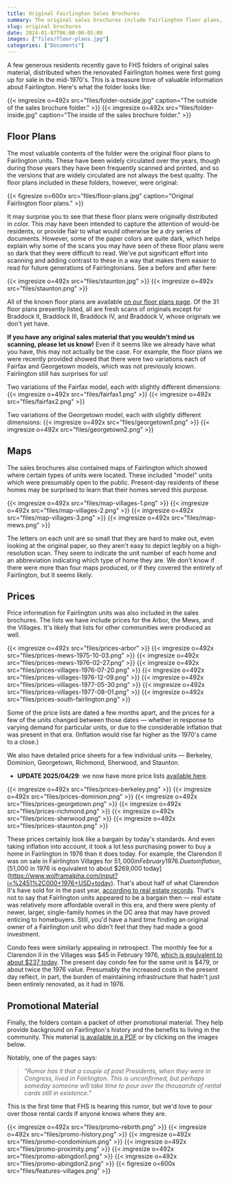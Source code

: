 ```yaml
---
title: Original Fairlington Sales Brochures
summary: The original sales brochures include Fairlington floor plans, maps, pricing lists, and more.
slug: original brochures
date: 2024-01-07T06:00:00-05:00
images: ["files/floor-plans.jpg"]
categories: ["Documents"]
---
```


A few generous residents recently gave to FHS folders of original sales material, distributed when the renovated Fairlington homes were first going up for sale in the mid-1970's. This is a treasure trove of valuable information about Fairlington. Here's what the folder looks like:

{{< imgresize o=492x src="files/folder-outside.jpg" caption="The outside of the sales brochure folder." >}}
{{< imgresize o=492x src="files/folder-inside.jpg" caption="The inside of the sales brochure folder." >}}

## Floor Plans

The most valuable contents of the folder were the original floor plans to Fairlington units. These have been widely circulated over the years, though during those years they have been frequently scanned and printed, and so the versions that are widely circulated are not always the best quality. The floor plans included in these folders, however, were original:

{{< figresize o=600x src="files/floor-plans.jpg" caption="Original Fairlington floor plans." >}}

It may surprise you to see that these floor plans were originally distributed in color. This may have been intended to capture the attention of would-be residents, or provide flair to what would otherwise be a dry series of documents. However, some of the paper colors are quite dark, which helps explain why some of the scans you may have seen of these floor plans were so dark that they were difficult to read. We've put significant effort into scanning and adding contrast to these in a way that makes them easier to read for future generations of Fairlingtonians. See a before and after here:

{{< imgresize o=492x src="files/staunton.jpg" >}}
{{< imgresize o=492x src="files/staunton.png" >}}

All of the known floor plans are available [on our floor plans page](/floor-plans). Of the 31 floor plans presently listed, all are fresh scans of originals except for Braddock II, Braddock III, Braddock IV, and Braddock V, whose originals we don't yet have.

**If you have any original sales material that you wouldn't mind us scanning, please let us know!** Even if it seems like we already have what you have, this may not actually be the case. For example, the floor plans we were recently provided showed that there were two variations each of Fairfax and Georgetown models, which was not previously known. Fairlington still has surprises for us!

Two variations of the Fairfax model, each with slightly different dimensions:
{{< imgresize o=492x src="files/fairfax1.png" >}}
{{< imgresize o=492x src="files/fairfax2.png" >}}

Two variations of the Georgetown model, each with slightly different dimensions:
{{< imgresize o=492x src="files/georgetown1.png" >}}
{{< imgresize o=492x src="files/georgetown2.png" >}}

## Maps

The sales brochures also contained maps of Fairlington which showed where certain types of units were located. These included "model" units which were presumably open to the public. Present-day residents of these homes may be surprised to learn that their homes served this purpose.

{{< imgresize o=492x src="files/map-villages-1.png" >}}
{{< imgresize o=492x src="files/map-villages-2.png" >}}
{{< imgresize o=492x src="files/map-villages-3.png" >}}
{{< imgresize o=492x src="files/map-mews.png" >}}

The letters on each unit are so small that they are hard to make out, even looking at the original paper, so they aren't easy to depict legibly on a high-resolution scan. They seem to indicate the unit number of each home and an abbreviation indicating which type of home they are. We don't know if there were more than four maps produced, or if they covered the entirety of Fairlington, but it seems likely.

## Prices

Price information for Fairlington units was also included in the sales brochures. The lists we have include prices for the Arbor, the Mews, and the Villages. It's likely that lists for other communities were produced as well.

{{< imgresize o=492x src="files/prices-arbor" >}}
{{< imgresize o=492x src="files/prices-mews-1975-10-03.png" >}}
{{< imgresize o=492x src="files/prices-mews-1976-02-27.png" >}}
{{< imgresize o=492x src="files/prices-villages-1976-07-20.png" >}}
{{< imgresize o=492x src="files/prices-villages-1976-12-09.png" >}}
{{< imgresize o=492x src="files/prices-villages-1977-05-30.png" >}}
{{< imgresize o=492x src="files/prices-villages-1977-08-01.png" >}}
{{< imgresize o=492x src="files/prices-south-fairlington.png" >}}

Some of the price lists are dated a few months apart, and the prices for a few of the units changed between those dates — whether in response to varying demand for particular units, or due to the considerable inflation that was present in that era. (Inflation would rise far higher as the 1970's came to a close.)

We also have detailed price sheets for a few individual units — Berkeley, Dominion, Georgetown, Richmond, Sherwood, and Staunton.
- **UPDATE 2025/04/29**: we now have more price lists [available here](/floor-plans).

{{< imgresize o=492x src="files/prices-berkeley.png" >}}
{{< imgresize o=492x src="files/prices-dominion.png" >}}
{{< imgresize o=492x src="files/prices-georgetown.png" >}}
{{< imgresize o=492x src="files/prices-richmond.png" >}}
{{< imgresize o=492x src="files/prices-sherwood.png" >}}
{{< imgresize o=492x src="files/prices-staunton.png" >}}

These prices certainly look like a bargain by today's standards. And even taking inflation into account, it took a lot less purchasing power to buy a home in Fairlington in 1976 than it does today. For example, the Clarendon II was on sale in Fairlington Villages for $51,000 in February 1976. Due to inflation, [$51,000 in 1976 is equivalent to about $269,000 today](https://www.wolframalpha.com/input?i=%2451%2C000+1976+USD+today). That's about half of what Clarendon II's have sold for in the past year, [according to real estate records](https://www.redfin.com/zipcode/22206/filter/min-sqft=1.38k-sqft,max-sqft=1.39k-sqft,include=sold-1yr). That's not to say that Fairlington units appeared to be a bargain then — real estate was relatively more affordable overall in this era, and there were plenty of newer, larger, single-family homes in the DC area that may have proved enticing to homebuyers. Still, you'd have a hard time finding an original owner of a Fairlington unit who didn't feel that they had made a good investment.

Condo fees were similarly appealing in retrospect. The monthly fee for a Clarendon II in the Villages was $45 in February 1976, [which is equivalent to about $237 today](https://www.wolframalpha.com/input?i=%2445+1976+USD+today). The present day condo fee for the same unit is $479, or about twice the 1976 value. Presumably the increased costs in the present day reflect, in part, the burden of maintaining infrastructure that hadn't just been entirely renovated, as it had in 1976.

## Promotional Material

Finally, the folders contain a packet of other promotional material. They help provide background on Fairlington's history and the benefits to living in the community. This material [is available in a PDF](files/promos.pdf) or by clicking on the images below.

Notably, one of the pages says:

> *"Rumor has it that a couple of past Presidents, when they were in Congress, lived in Fairlington. This is unconfirmed, but perhaps someday someone will take time to pour over the thousands of rental cards still in existence."*

This is the first time that FHS is hearing this rumor, but we'd love to pour over those rental cards if anyone knows where they are.

{{< imgresize o=492x src="files/promo-rebirth.png" >}}
{{< imgresize o=492x src="files/promo-history.png" >}}
{{< imgresize o=492x src="files/promo-condominium.png" >}}
{{< imgresize o=492x src="files/promo-proximity.png" >}}
{{< imgresize o=492x src="files/promo-abingdon1.png" >}}
{{< imgresize o=492x src="files/promo-abingdon2.png" >}}
{{< figresize o=600x src="files/features-villages.png" >}}